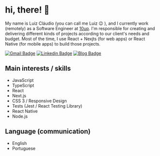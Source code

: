 # hi, there! 👋

My name is Luiz Cláudio (you can call me Luiz 😉 ), and I currently work (remotely) as a Software Engineer at [10up](https://10up.com). I'm responsible for creating and delivering different kinds of projects according to our client's needs and budget. Most of the time, I use React + Nexjts (for web apps) or React Native (for mobile apps) to build those projects.

[![Gmail Badge](https://img.shields.io/badge/-Gmail-blue?style=flat-square&logo=Gmail&logoColor=white&link=mailto:luizcns18@gmail.com)](mailto:luizcns18@gmail.com)
[![Linkedin Badge](https://img.shields.io/badge/-LinkedIn-blue?style=flat-square&logo=Linkedin&logoColor=white&link=https://www.linkedin.com/in/lcnogueira/)](https://www.linkedin.com/in/lcnogueira/)
[![Blog Badge](https://img.shields.io/badge/Blog-lcnogueira.com-black)](https://lcnogueira.com)


## Main interests / skills

- JavaScript
- TypeScript
- React
- Next.js
- CSS 3 / Responsive Design
- Tests (Jest / React Testing Library)
- React Native
- Node.js

## Language (communication)

- English
- Portuguese

